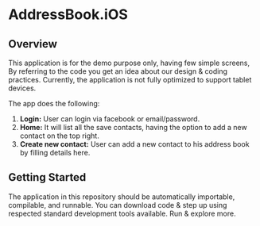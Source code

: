 # AddressBook.iOS

## Overview
This application is for the demo purpose only, having few simple screens, By referring to the code you get an idea about our design & coding practices. Currently, the application is not fully optimized to support tablet devices.

The app does the following:
1. **Login:** User can login via facebook or email/password. 
2. **Home:** It will list all the save contacts, having the option to add a new contact on the top right.
3. **Create new contact:** User can add a new contact to his address book by filling details here.

## Getting Started
The application in this repository should be automatically importable, compilable, and runnable. You can download code & step up using respected standard development tools available. Run & explore more.

